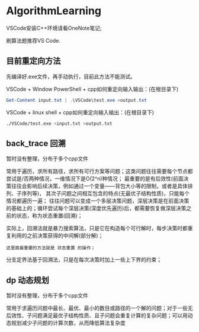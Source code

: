 # AlgorithmLearning

VSCode安装C++环境请看OneNote笔记;

刷算法题推荐VS Code.

## 目前重定向方法

先编译好.exe文件，再手动执行，目前此方法不能测试。

VSCode + Window PowerShell + cpp如何重定向输入输出：(在根目录下)

```powershell
Get-Content input.txt | .\VSCode\test.exe >output.txt
```

VSCode + linux shell + cpp如何重定向输入输出：(在根目录下)

```sh
./VSCode/test.exe <input.txt >output.txt
```

## back_trace 回溯

暂时没有整理，分布于多个cpp文件

常用于遍历，求所有路径，求所有可行方案等问题；这类问题往往需要每个节点都尝试是/否两种情况，一维情况下是O(2^n)种情况；
最重要的是有后效性(前面决策往往会影响后续决策，例如通过一个变量——背包大小等的限制，或者是具体排列、子序列等)，
其次子问题之间相互包含的特点(无最优子结构性质)，只能每个情况都遍历一遍；
往往问题可以变成一个多层决策问题，深层决策是在前面决策的基础上的；循环尝试每个深层决策(深度优先遍历)后，都需要恢复做深层决策之前的状态，称为状态重置(回溯)；

实际上，回溯法就是暴力搜索算法，只是它在构造每个可行解时，每步决策时都重复利用的之前决策获得的中间解(部分解)；

    这里面最重要的方法就是 状态重置 的操作；

分支定界法基于回溯法，只是在每次决策时加上一些上下界的约束；

## dp 动态规划

暂时没有整理，分布于多个cpp文件

常用于求遍历问题中最长、最优、最小的数目或路径的一个解的问题；对于一些无后效性、子问题满足最优子结构性质、且子问题会重复计算的复杂问题；可以用动态规划减少子问题的计算次数，从而降低算法复杂度
